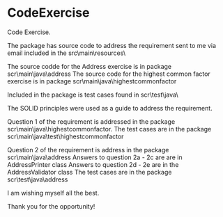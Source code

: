 # CodeExercise

Code Exercise.

The package has source code to address the requirement sent to me via email included in the src\main\resources\


The source codde for the Address exercise is in package scr\main\java\address
The source code for the highest common factor exercise is in package scr\main\java\highestcommonfactor

Included in the package is test cases found in scr\test\java\

The SOLID principles were used as a guide to address the requirement.

Question 1 of the requirement is addressed in the package scr\main\java\highestcommonfactor.
The test cases are in the package scr\main\java\test\highestcommonfactor

Question 2 of the requirement is address in the package scr\main\java\address
Answers to question 2a - 2c are are in AddressPrinter class
Answers to question 2d - 2e are in the AddressValidator class
The test cases are in the package scr\test\java\address

I am wishing myself all the best.

Thank you for the opportunity!
